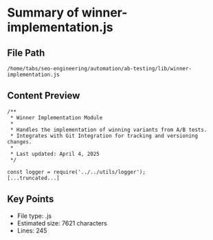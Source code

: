 # Summary of winner-implementation.js
  
## File Path
`/home/tabs/seo-engineering/automation/ab-testing/lib/winner-implementation.js`

## Content Preview
```
/**
 * Winner Implementation Module
 * 
 * Handles the implementation of winning variants from A/B tests.
 * Integrates with Git Integration for tracking and versioning changes.
 * 
 * Last updated: April 4, 2025
 */

const logger = require('../../utils/logger');
[...truncated...]
```

## Key Points
- File type: .js
- Estimated size: 7621 characters
- Lines: 245
